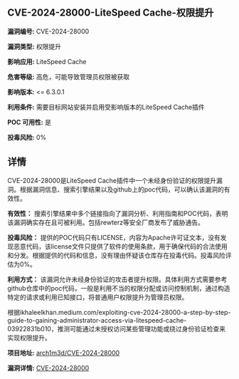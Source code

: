 ## CVE-2024-28000-LiteSpeed Cache-权限提升

**漏洞编号:** CVE-2024-28000

**漏洞类型:** 权限提升

**影响应用:** LiteSpeed Cache

**危害等级:** 高危，可能导致管理员权限被获取

**影响版本:** <= 6.3.0.1

**利用条件:** 需要目标网站安装并启用受影响版本的LiteSpeed Cache插件

**POC 可用性:** 是

**投毒风险:** 0%

## 详情

CVE-2024-28000是LiteSpeed Cache插件中一个未经身份验证的权限提升漏洞。根据漏洞信息、搜索引擎结果以及github上的poc代码，可以确认该漏洞的有效性。

**有效性：**
搜索引擎结果中多个链接指向了漏洞分析、利用指南和POC代码，表明该漏洞确实存在且可被利用。包括rewterz等安全厂商发布了威胁通告。

**投毒风险：**
提供的POC代码只有LICENSE，内容为Apache许可证文本，没有发现恶意代码，该license文件只提供了软件的使用条款，用于确保代码的合法使用和分发。根据提供的代码和信息，没有理由怀疑该仓库存在投毒代码。投毒风险评估为0%。

**利用方式：**
该漏洞允许未经身份验证的攻击者提升权限。具体利用方式需要参考github仓库中的poc代码，一般是利用不当的权限分配或访问控制机制，通过构造特定的请求或利用已知接口，将普通用户权限提升为管理员权限。

根据ikhaleelkhan.medium.com/exploiting-cve-2024-28000-a-step-by-step-guide-to-gaining-administrator-access-via-litespeed-cache-03922831b010，推测可能通过未授权访问某些管理功能或绕过身份验证检查来实现权限提升。

**项目地址:** [arch1m3d/CVE-2024-28000](https://github.com/arch1m3d/CVE-2024-28000)

**漏洞详情:** [CVE-2024-28000](https://nvd.nist.gov/vuln/detail/CVE-2024-28000)